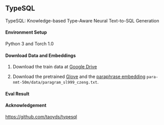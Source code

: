## TypeSQL

TypeSQL: Knowledge-based Type-Aware Neural Text-to-SQL Generation

#### Environment Setup

Python 3 and Torch 1.0

#### Download Data and Embeddings

1. Download the train data at [Google Drive](https://drive.google.com/file/d/1CGIRCjwf2bgmWl3UyjY1yJpP4nU---Q0/view?usp=sharing)

2. Download the pretrained [Glove](https://nlp.stanford.edu/data/wordvecs/glove.42B.300d.zip) and the [paraphrase embedding](https://drive.google.com/file/d/1iWTowxEG1-KZyq-fHP6cb6dNqMh4eHiN/view?usp=sharing) `para-nmt-50m/data/paragram_sl999_czeng.txt`.

#### Eval Result


#### Acknowledgement

https://github.com/taoyds/typesql

